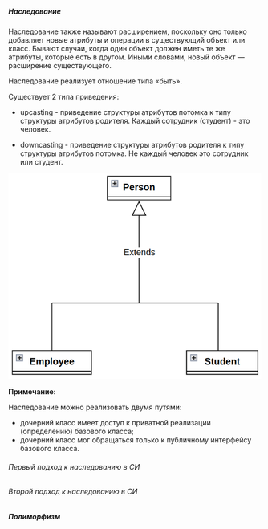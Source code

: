 ##### Наследование

Наследование также называют расширением, поскольку оно только добавляет новые 
атрибуты и операции в существующий объект или класс.
Бывают случаи, когда один объект должен иметь те же атрибуты, которые есть
в другом. Иными словами, новый объект — расширение существующего.

Наследование реализует отношение типа «быть».

Существует 2 типа приведения:

- upcasting - приведение структуры атрибутов потомка к типу структуры атрибутов
родителя. Каждый сотрудник (студент) - это человек.

- downcasting - приведение структуры атрибутов родителя к типу структуры атрибутов
потомка. Не каждый человек это сотрудник или студент.

![Inheritance](https://github.com/GIYura/c-tutorial/blob/main/extreme-c/chapter-8/inheritance.png)

**Примечание:**

Наследование можно реализовать двумя путями:

- дочерний класс имеет доступ к приватной реализации (определению) базового класса;
- дочерний класс мог обращаться только к публичному интерфейсу базового класса.

###### Первый подход к наследованию в CИ

###### Второй подход к наследованию в CИ

##### Полиморфизм

